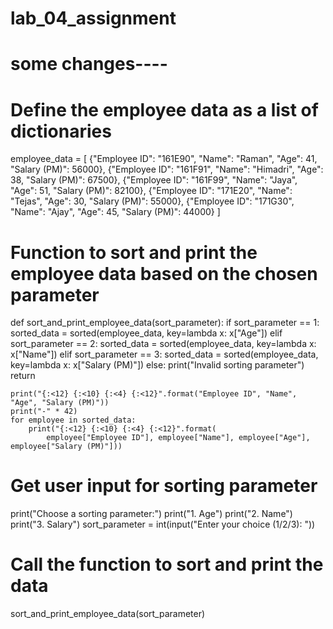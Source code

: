 # lab_04_assignment
# some changes----
# Define the employee data as a list of dictionaries
employee_data = [
    {"Employee ID": "161E90", "Name": "Raman", "Age": 41, "Salary (PM)": 56000},
    {"Employee ID": "161F91", "Name": "Himadri", "Age": 38, "Salary (PM)": 67500},
    {"Employee ID": "161F99", "Name": "Jaya", "Age": 51, "Salary (PM)": 82100},
    {"Employee ID": "171E20", "Name": "Tejas", "Age": 30, "Salary (PM)": 55000},
    {"Employee ID": "171G30", "Name": "Ajay", "Age": 45, "Salary (PM)": 44000}
]

# Function to sort and print the employee data based on the chosen parameter
def sort_and_print_employee_data(sort_parameter):
    if sort_parameter == 1:
        sorted_data = sorted(employee_data, key=lambda x: x["Age"])
    elif sort_parameter == 2:
        sorted_data = sorted(employee_data, key=lambda x: x["Name"])
    elif sort_parameter == 3:
        sorted_data = sorted(employee_data, key=lambda x: x["Salary (PM)"])
    else:
        print("Invalid sorting parameter")
        return

    print("{:<12} {:<10} {:<4} {:<12}".format("Employee ID", "Name", "Age", "Salary (PM)"))
    print("-" * 42)
    for employee in sorted_data:
        print("{:<12} {:<10} {:<4} {:<12}".format(
            employee["Employee ID"], employee["Name"], employee["Age"], employee["Salary (PM)"]))

# Get user input for sorting parameter
print("Choose a sorting parameter:")
print("1. Age")
print("2. Name")
print("3. Salary")
sort_parameter = int(input("Enter your choice (1/2/3): "))

# Call the function to sort and print the data
sort_and_print_employee_data(sort_parameter)

